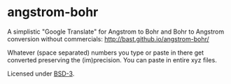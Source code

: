 # angstrom-bohr

A simplistic "Google Translate" for Angstrom to Bohr and Bohr to Angstrom
conversion without commercials: http://bast.github.io/angstrom-bohr/

Whatever (space separated) numbers you type or paste in there get
converted preserving the (im)precision. You can paste in entire xyz files.

Licensed under [BSD-3](../gh-pages/LICENSE).
